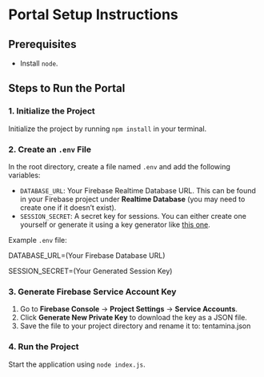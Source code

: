 # Portal Setup Instructions

## Prerequisites

- Install `node`.

## Steps to Run the Portal

### 1. Initialize the Project

Initialize the project by running `npm install` in your terminal.

### 2. Create an `.env` File

In the root directory, create a file named `.env` and add the following variables:

- `DATABASE_URL`: Your Firebase Realtime Database URL. This can be found in your Firebase project under **Realtime Database** (you may need to create one if it doesn’t exist).
- `SESSION_SECRET`: A secret key for sessions. You can either create one yourself or generate it using a key generator like [this one](https://theorangeone.net/projects/django-secret-key-generator/).

Example `.env` file:

DATABASE_URL=(Your Firebase Database URL)

SESSION_SECRET=(Your Generated Session Key)

### 3. Generate Firebase Service Account Key

1. Go to **Firebase Console** → **Project Settings** → **Service Accounts**.
2. Click **Generate New Private Key** to download the key as a JSON file.
3. Save the file to your project directory and rename it to: tentamina.json

### 4. Run the Project

Start the application using `node index.js`.
